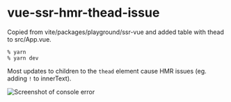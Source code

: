 # vue-ssr-hmr-thead-issue

Copied from vite/packages/playground/ssr-vue and added table with thead to src/App.vue.

```
% yarn
% yarn dev
```

Most updates to children to the `thead` element cause HMR issues (eg. adding `!` to innerText).

![Screenshot of console error](https://i.imgur.com/2V8vnp0.png)
